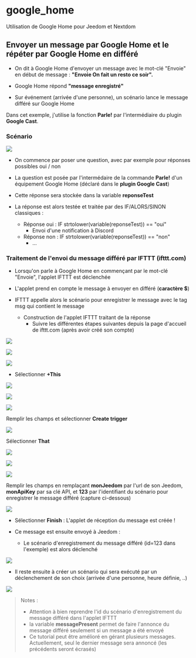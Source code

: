 # google_home

Utilisation de Google Home pour Jeedom et Nextdom

## Envoyer un message par Google Home et le répéter par Google Home en différé

- On dit à Google Home d'envoyer un message avec le mot-clé "Envoie" en début de message :
    **"Envoie On fait un resto ce soir".**

- Google Home répond **"message enregistré"**

- Sur événement (arrivée d'une personne), un scénario lance le message différé sur Google Home

Dans cet exemple, j'utilise la fonction **Parle!** par l'intermédiaire du plugin **Google Cast**.

### Scénario

![](doc/images/Scenario.jpg) 

- On commence par poser une question, avec par exemple pour réponses possibles oui / non
- La question est posée par l'intermédaire de la commande **Parle!** d'un équipement Google Home (déclaré dans le **plugin Google Cast**)
- Cette réponse sera stockée dans la variable **reponseTest**

- La réponse est alors testée et traitée par des IF/ALORS/SINON classiques :
    - Réponse oui : IF strtolower(variable(reponseTest)) == "oui"
        - Envoi d'une notification à Discord
    - Réponse non : IF strtolower(variable(reponseTest)) == "non"
        - ...

### Traitement de l'envoi du message différé par IFTTT (ifttt.com)

- Lorsqu'on parle à Google Home en commençant par le mot-clé "Envoie", l'applet IFTTT est déclenchée

- L'applet prend en compte le message à envoyer en différé (**caractère $**)

- IFTTT appelle alors le scénario pour enregistrer le message avec le tag msg qui contient le message

    - Construction de l'applet IFTTT traitant de la réponse
        - Suivre les différentes étapes suivantes depuis la page d'accueil de ifttt.com (après avoir créé son compte)

![](../ask/doc/images/Explore.jpg) 

![](../ask/doc/images/Create.jpg) 

![](../ask/doc/images/IfThisThenThat.jpg) 

- Sélectionner **+This**

![](../ask/doc/images/Service.jpg) 


![](../ask/doc/images/Trigger.jpg) 

![](doc/images/GoogleAssistant.jpg) 

Remplir les champs et sélectionner **Create trigger**

![](../ask/doc/images/IfThisThenThat.jpg) 

Sélectionner **That**

![](../ask/doc/images/WebHook.jpg) 

![](../ask/doc/images/Action.jpg) 

![](doc/images/WebRequest.jpg) 

Remplir les champs en remplaçant **monJeedom** par l'url de son Jeedom, **monApiKey** par sa clé API,
    et **123** par l'identifiant du scénario pour enregistrer le message différé (capture ci-dessous)

![](../ask/doc/images/createAction.jpg) 

- Sélectionner **Finish** : L'applet de réception du message est créée !

- Ce message est ensuite envoyé à Jeedom :

   - Le scénario d'enregistrement du message différé (id=123 dans l'exemple) est alors déclenché

![](doc/images/ScenarioEnregistrementMessage.jpg)

   - Il reste ensuite à créer un scénario qui sera exécuté par un déclenchement de son choix (arrivée d'une personne, heure définie, ..)

![](doc/images/ScenarioLectureMessage.jpg)

>Notes :
>- Attention à bien reprendre l'id du scénario d'enregistrement du message différé dans l'applet IFTTT
>- la variable **messagePresent** permet de faire l'annonce du message différé seulement si un message a été envoyé
>- Ce tutorial peut être amélioré en gérant plusieurs messages. Actuellement, seul le dernier message sera annoncé (les précédents seront écrasés)
